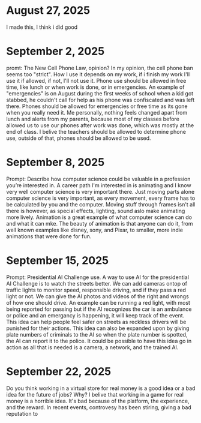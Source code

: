 # August 27, 2025
I made this, I think i did good
# September 2, 2025
promt: The New Cell Phone Law, opinion?
In my opinion, the cell phone ban seems too "strict". How I use it depends on my work, if i finish my work I'll use it if allowed, if not, I'll not use it. Phone use should be allowed in free time, like lunch or when work is done, or in emergencies. An example of "emergencies" is on August during the first weeks of school when a kid got stabbed, he couldn't call for help as his phone was confiscated and was left there. Phones should be allowed for emergencies or free time as its gone when you really need it. Me personally, nothing feels changed apart from lunch and alerts from my parents, because most of my classes before allowed us to use our phones after work was done, which was mostly at the end of class. I belive the teachers should be allowed to determine phone use, outside of that, phones should be allowed to be used.
# September 8, 2025
Prompt: Describe how computer science could be valuable in a profession you’re interested in.
A career path I'm interested in is animating and I know very well computer science is very important there. Just moving parts alone computer science is very important, as every movement, every frame has to be calculated by you and the computer. Moving stuff through frames isn't all there is however, as special effects, lighting, sound aslo make animating more lively. Animation is a great example of what computer science can do and what it can mke. The beauty of animation is that anyone can do it, from well known examples like disney, sony, and Pixar, to smaller, more indie animations that were done for fun.
# September 15, 2025
Prompt: Presidential AI Challenge use.
A way to use AI for the presidential AI Challenge is to watch the streets better. We can add cameras ontop of traffic lights to monitor speed, responsible driving, and if they pass a red light or not. We can give the AI photos and videos of the right and wrongs of how one should drive. An example can be running a red light, with most being reported for passing but if the AI recognizes the car is an ambulance or police and an emergancy is happening, it will keep track of the event. This idea can help people feel safer on streets as reckless drivers will be punished for their actions. This idea can also be expanded upon by giving plate numbers of criminals to the AI so when the plate number is spotted, the AI can report it to the police. It could be possible to have this idea go in action as all that is needed is a camera, a network, and the trained AI.
# September 22, 2025
Do you think working in a virtual store for real money is a good idea or a bad idea for the future of jobs? Why?
I belive that working in a game for real money is a horrible idea. It's bad because of the platform, the experience, and the reward. In recent events, controvesy has been stiring, giving a bad reputation to 
